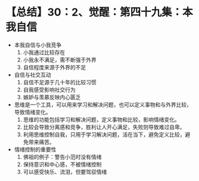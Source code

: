 # 【总结】30：2、觉醒：第四十九集：本我自信

-   本我自信与小我竞争
    1.  小我通过比较存在
    2.  小我永不满足，需不断强于外界
    3.  自信程度来源于外界的不足
-   自信与社交互动
    1.  自信不足源于几十年的比较习惯
    2.  自我感受影响社交行为
    3.  嫉妒与羡慕反映内心匮乏
-   思维是一个工具，可以用来学习和解决问题，也可以定义事物和与外界比较，导致情绪变化。
    1.  思维的功能包括学习和解决问题，定义事物和比较，影响情绪变化。
    2.  比较会导致分离感和竞争，胜利让人开心满足，失败则导致难过自卑。
    3.  利用思维控制自我，只用于学习解决问题，活在当下，避免定义比较，避免带来痛苦。
-   情绪控制的重要性
    1.  佛祖的例子：警告小范时没有情绪
    2.  保持意识和中心感，不被情绪控制
    3.  可以感受快乐、流泪，但要驾驭情绪